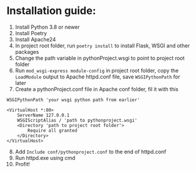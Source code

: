 # Installation guide:
1. Install Python 3.8 or newer
2. Install Poetry
3. Install Apache24
4. In project root folder, run ```poetry install``` to install Flask, WSGI and other packages
5. Change the path variable in pythonProject.wsgi to point to project root folder
6. Run ```mod_wsgi-express module-config``` in project root folder, copy the ```LoadModule``` output to Apache httpd.conf file, save ```WSGIPythonPath``` for later
7. Create a pythonProject.conf file in Apache conf folder, fil it with this
```
WSGIPythonPath 'your wsgi python path from earlier'

<VirtualHost *:80>
    ServerName 127.0.0.1
    WSGIScriptAlias / 'path to pythonproject.wsgi'
    <Directory 'path to project root folder'>
        Require all granted
    </Directory>
</VirtualHost>
```
8. Add ```Include conf/pythonproject.conf``` to the end of httpd.conf
9. Run httpd.exe using cmd
10. Profit!
